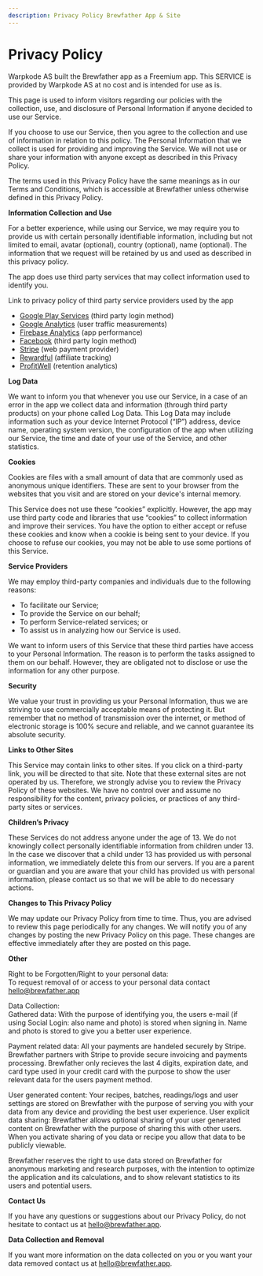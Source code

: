 ```yaml
---
description: Privacy Policy Brewfather App & Site
---
```


# Privacy Policy

Warpkode AS built the Brewfather app as a Freemium app. This SERVICE is provided by Warpkode AS at no cost and is intended for use as is.

This page is used to inform visitors regarding our policies with the collection, use, and disclosure of Personal Information if anyone decided to use our Service.

If you choose to use our Service, then you agree to the collection and use of information in relation to this policy. The Personal Information that we collect is used for providing and improving the Service. We will not use or share your information with anyone except as described in this Privacy Policy.

The terms used in this Privacy Policy have the same meanings as in our Terms and Conditions, which is accessible at Brewfather unless otherwise defined in this Privacy Policy.

**Information Collection and Use**

For a better experience, while using our Service, we may require you to provide us with certain personally identifiable information, including but not limited to email, avatar \(optional\), country \(optional\), name \(optional\). The information that we request will be retained by us and used as described in this privacy policy.

The app does use third party services that may collect information used to identify you.

Link to privacy policy of third party service providers used by the app

* [Google Play Services](https://www.google.com/policies/privacy/) \(third party login method\)
* [Google Analytics](https://policies.google.com/technologies/partner-sites) \(user traffic measurements\)
* [Firebase Analytics](https://firebase.google.com/policies/analytics) \(app performance\)
* [Facebook](https://www.facebook.com/about/privacy) \(third party login method\)
* [Stripe](https://stripe.com/privacy) \(web payment provider\)
* [Rewardful](https://www.getrewardful.com/privacy) \(affiliate tracking\)
* [ProfitWell](https://www.profitwell.com/privacy-policy) \(retention analytics\)

**Log Data**

We want to inform you that whenever you use our Service, in a case of an error in the app we collect data and information \(through third party products\) on your phone called Log Data. This Log Data may include information such as your device Internet Protocol \(“IP”\) address, device name, operating system version, the configuration of the app when utilizing our Service, the time and date of your use of the Service, and other statistics.

**Cookies**

Cookies are files with a small amount of data that are commonly used as anonymous unique identifiers. These are sent to your browser from the websites that you visit and are stored on your device's internal memory.

This Service does not use these “cookies” explicitly. However, the app may use third party code and libraries that use “cookies” to collect information and improve their services. You have the option to either accept or refuse these cookies and know when a cookie is being sent to your device. If you choose to refuse our cookies, you may not be able to use some portions of this Service.

**Service Providers**

We may employ third-party companies and individuals due to the following reasons:

* To facilitate our Service;
* To provide the Service on our behalf;
* To perform Service-related services; or
* To assist us in analyzing how our Service is used.

We want to inform users of this Service that these third parties have access to your Personal Information. The reason is to perform the tasks assigned to them on our behalf. However, they are obligated not to disclose or use the information for any other purpose.

**Security**

We value your trust in providing us your Personal Information, thus we are striving to use commercially acceptable means of protecting it. But remember that no method of transmission over the internet, or method of electronic storage is 100% secure and reliable, and we cannot guarantee its absolute security.

**Links to Other Sites**

This Service may contain links to other sites. If you click on a third-party link, you will be directed to that site. Note that these external sites are not operated by us. Therefore, we strongly advise you to review the Privacy Policy of these websites. We have no control over and assume no responsibility for the content, privacy policies, or practices of any third-party sites or services.

**Children’s Privacy**

These Services do not address anyone under the age of 13. We do not knowingly collect personally identifiable information from children under 13. In the case we discover that a child under 13 has provided us with personal information, we immediately delete this from our servers. If you are a parent or guardian and you are aware that your child has provided us with personal information, please contact us so that we will be able to do necessary actions.

**Changes to This Privacy Policy**

We may update our Privacy Policy from time to time. Thus, you are advised to review this page periodically for any changes. We will notify you of any changes by posting the new Privacy Policy on this page. These changes are effective immediately after they are posted on this page.

**Other**

Right to be Forgotten/Right to your personal data:  
To request removal of or access to your personal data contact hello@brewfather.app

Data Collection:  
Gathered data: With the purpose of identifying you, the users e-mail \(if using Social Login: also name and photo\) is stored when signing in. Name and photo is stored to give you a better user experience.  
  
Payment related data: All your payments are handeled securely by Stripe. Brewfather partners with Stripe to provide secure invoicing and payments processing. Brewfather only recieves the last 4 digits, expiration date, and card type used in your credit card with the purpose to show the user relevant data for the users payment method.  
  
User generated content: Your recipes, batches, readings/logs and user settings are stored on Brewfather with the purpose of serving you with your data from any device and providing the best user experience. User explicit data sharing: Brewfather allows optional sharing of your user generated content on Brewfather with the purpose of sharing this with other users. When you activate sharing of you data or recipe you allow that data to be publicly viewable.

Brewfather reserves the right to use data stored on Brewfather for anonymous marketing and research purposes, with the intention to optimize the application and its calculations, and to show relevant statistics to its users and potential users.

**Contact Us**

If you have any questions or suggestions about our Privacy Policy, do not hesitate to contact us at hello@brewfather.app.

**Data Collection and Removal**

If you want more information on the data collected on you or you want your data removed contact us at hello@brewfather.app.

